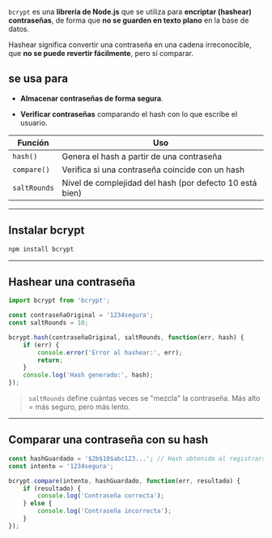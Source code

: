 `bcrypt` es una **librería de Node.js** que se utiliza para **encriptar (hashear) contraseñas**, de forma que **no se guarden en texto plano** en la base de datos.

Hashear significa convertir una contraseña en una cadena irreconocible, que **no se puede revertir fácilmente**, pero sí comparar.

## se usa para

- **Almacenar contraseñas de forma segura**.
    
- **Verificar contraseñas** comparando el hash con lo que escribe el usuario.
    

| Función      | Uso                                                      |
| ------------ | -------------------------------------------------------- |
| `hash()`     | Genera el hash a partir de una contraseña                |
| `compare()`  | Verifica si una contraseña coincide con un hash          |
| `saltRounds` | Nivel de complejidad del hash (por defecto 10 está bien) |

---

## Instalar bcrypt

```bash
npm install bcrypt
```

---

## Hashear una contraseña

```js
import bcrypt from 'bcrypt';

const contraseñaOriginal = '1234segura';
const saltRounds = 10;

bcrypt.hash(contraseñaOriginal, saltRounds, function(err, hash) {
    if (err) {
        console.error('Error al hashear:', err);
        return;
    }
    console.log('Hash generado:', hash);
});
```

> `saltRounds` define cuántas veces se "mezcla" la contraseña. Más alto = más seguro, pero más lento.

---

## Comparar una contraseña con su hash

```js
const hashGuardado = '$2b$10$abc123...'; // Hash obtenido al registrarse
const intento = '1234segura';

bcrypt.compare(intento, hashGuardado, function(err, resultado) {
    if (resultado) {
        console.log('Contraseña correcta');
    } else {
        console.log('Contraseña incorrecta');
    }
});
```
